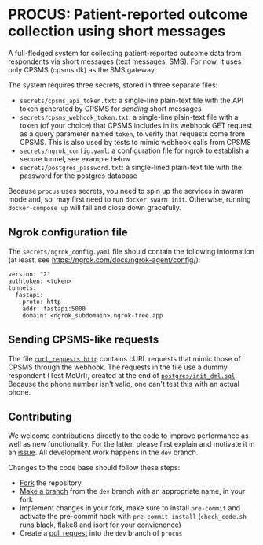 # PROCUS: Patient-reported outcome collection using short messages
A full-fledged system for collecting patient-reported outcome data from respondents via short messages (text messages, SMS).  For now, it uses only CPSMS (cpsms.dk) as the SMS gateway.

The system requires three secrets, stored in three separate files:

- `secrets/cpsms_api_token.txt`: a single-line plain-text file with the API token generated by CPSMS for *sending* short messages
- `secrets/cpsms_webhook_token.txt`: a single-line plain-text file with a token (of your choice) that CPSMS includes in its webhook GET request as a query parameter named `token`, to verify that requests come from CPSMS. This is also used by tests to mimic webhook calls from CPSMS
- `secrets/ngrok_config.yaml`: a configuration file for ngrok to establish a secure tunnel, see example below
- `secrets/postgres_password.txt`: a single-lined plain-text file with the password for the postgres database

Because `procus` uses secrets, you need to spin up the services in swarm mode and, so, may first need to run `docker swarm init`. Otherwise, running `docker-compose up` will fail and close down gracefully.

## Ngrok configuration file
The `secrets/ngrok_config.yaml` file should contain the following information (at least, see https://ngrok.com/docs/ngrok-agent/config/):

```
version: "2"
authtoken: <token>
tunnels:
  fastapi:
    proto: http
    addr: fastapi:5000
    domain: <ngrok_subdomain>.ngrok-free.app
```

## Sending CPSMS-like requests
The file [`curl_requests.http`](/curl_requests.http) contains cURL requests that mimic those of CPSMS through the webhook. The requests in the file use a dummy respondent (Test McUrl), created at the end of [`postgres/init_dml.sql`](/postgres/init_dml.sql). Because the phone number isn't valid, one can't test this with an actual phone.

## Contributing
We welcome contributions directly to the code to improve performance as well as new functionality. For the latter, please first explain and motivate it in an [issue](https://github.com/epiben/procus/issues). All development work happens in the `dev` branch.

Changes to the code base should follow these steps:

- [Fork](https://docs.github.com/en/get-started/quickstart/fork-a-repo) the repository
- [Make a branch](https://docs.github.com/en/pull-requests/collaborating-with-pull-requests/proposing-changes-to-your-work-with-pull-requests/creating-and-deleting-branches-within-your-repository) from the `dev` branch with an appropriate name, in your fork
- Implement changes in your fork, make sure to install `pre-commit` and activate the pre-commit hook with `pre-commit install` (`check_code.sh` runs black, flake8 and isort for your convienence)
- Create a [pull request](https://docs.github.com/en/pull-requests/collaborating-with-pull-requests/proposing-changes-to-your-work-with-pull-requests/creating-a-pull-request-from-a-fork) into the `dev` branch of `procus`
